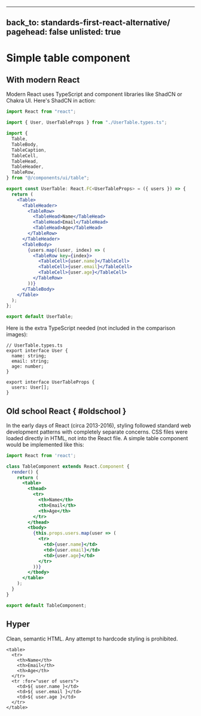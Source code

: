 
---
back_to: standards-first-react-alternative/
pagehead: false
unlisted: true
---

# Simple table component

## With modern React
Modern React uses TypeScript and component libraries like ShadCN or Chakra UI. Here's ShadCN <Table> in action:


``` jsx
import React from "react";

import { User, UserTableProps } from "./UserTable.types.ts";

import {
  Table,
  TableBody,
  TableCaption,
  TableCell,
  TableHead,
  TableHeader,
  TableRow,
} from "@/components/ui/table";

export const UserTable: React.FC<UserTableProps> = ({ users }) => {
  return (
    <Table>
      <TableHeader>
        <TableRow>
          <TableHead>Name</TableHead>
          <TableHead>Email</TableHead>
          <TableHead>Age</TableHead>
        </TableRow>
      </TableHeader>
      <TableBody>
        {users.map((user, index) => (
          <TableRow key={index}>
            <TableCell>{user.name}</TableCell>
            <TableCell>{user.email}</TableCell>
            <TableCell>{user.age}</TableCell>
          </TableRow>
        ))}
      </TableBody>
    </Table>
  );
};

export default UserTable;
```

Here is the extra TypeScript needed (not included in the comparison images):

```
// UserTable.types.ts
export interface User {
  name: string;
  email: string;
  age: number;
}

export interface UserTableProps {
  users: User[];
}
```


## Old school React { #oldschool }
In the early days of React (circa 2013-2016), styling followed standard web development patterns with completely separate concerns. CSS files were loaded directly in HTML, not into the React file. A simple table component would be implemented like this:

``` jsx
import React from 'react';

class TableComponent extends React.Component {
  render() {
    return (
      <table>
        <thead>
          <tr>
            <th>Name</th>
            <th>Email</th>
            <th>Age</th>
          </tr>
        </thead>
        <tbody>
          {this.props.users.map(user => (
            <tr>
              <td>{user.name}</td>
              <td>{user.email}</td>
              <td>{user.age}</td>
            </tr>
          ))}
        </tbody>
      </table>
    );
  }
}

export default TableComponent;
```


## Hyper
Clean, semantic HTML. Any attempt to hardcode styling is prohibited.

```
<table>
  <tr>
    <th>Name</th>
    <th>Email</th>
    <th>Age</th>
  </tr>
  <tr :for="user of users">
    <td>${ user.name }</td>
    <td>${ user.email }</td>
    <td>${ user.age }</td>
  </tr>
</table>
```
